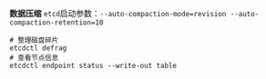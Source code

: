 **数据压缩**
`etcd`启动参数：`--auto-compaction-mode=revision --auto-compaction-retention=10`
```
# 整理磁盘碎片
etcdctl defrag
# 查看节点信息
etcdctl endpoint status --write-out table
```
